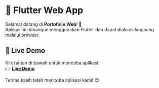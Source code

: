 # 🌟 Flutter Web App

Selamat datang di **Portofolio Web**! 🚀  
Aplikasi ini dibangun menggunakan Flutter dan dapat diakses langsung melalui browser.  

## 🔗 Live Demo  
Klik tautan di bawah untuk mencoba aplikasi:  
👉 [**Live Demo**](https://acxdev-h8segtmt0-ahmad-fikris-projects.vercel.app)  

Terima kasih telah mencoba aplikasi kami! 😊
